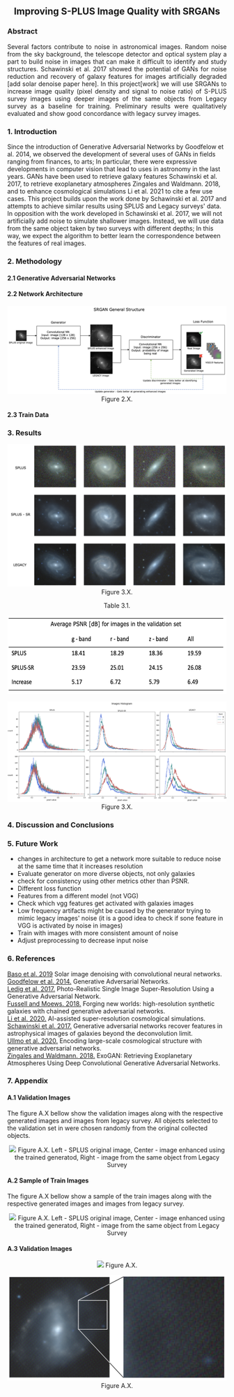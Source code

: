 <div align="center">
    <h2>Improving S-PLUS Image Quality with SRGANs</h2>
</div>

### Abstract

<p align="justify">
Several factors contribute to noise in astronomical images. Random noise from the sky background, the telescope detector and optical system play a part to build noise in images that can make it difficult to identify and study structures. Schawinski et al. 2017 showed the potential of GANs for noise reduction and recovery of galaxy features for images artificially degraded [add solar denoise paper here]. In this project[work] we will use SRGANs to increase image quality (pixel density and signal to noise ratio) of S-PLUS survey images using deeper images of the same objects from Legacy survey as a baseline for training. Preliminary results were qualitatively evaluated and show good concordance with legacy survey images.
</p>

### 1. Introduction

Since the introduction of Generative Adversarial Networks by Goodfelow et al. 2014, we observed the development of several uses of GANs in fields ranging from finances, to arts; In particular, there were expressive developments in computer vision that lead to uses in astronomy in the last years. GANs have been used to retrieve galaxy features Schawinski et al. 2017,  to retrieve exoplanetary atmospheres Zingales and Waldmann. 2018, and to enhance cosmological simulations Li et al. 2021 to cite a few use cases.
This project builds upon the work done by Schawinski et al. 2017 and attempts to achieve similar results using SPLUS and Legacy surveys' data. In opposition with the work developed in Schawinski et al. 2017, we will not artificially add noise to simulate shallower images. Instead, we will use data from the same object taken by two surveys with different depths; In this way, we expect the algorithm to better learn the correspondence between the features of real images.

### 2. Methodology

#### 2.1 Generative Adversarial Networks

#### 2.2 Network Architecture
<p align="center">
  <img  src="./images/schematics.png"/>   
  Figure 2.X. 
</p>

#### 2.3 Train Data

### 3. Results

<p align="center">
  <img src="./images/validation_images.png"/>   
  Figure 3.X. 
</p>

<p align="center">
  Table 3.1. 
</p>
<p align="center">
  <img height = "180" src="./images/PSNR.png"/>   
</p>

<p align="center">
  <img src="./images/histogram.png"/>   
  Figure 3.X. 
</p>

### 4. Discussion and Conclusions

### 5. Future Work
- changes in architecture to get a network more suitable to reduce noise at the same time that it increases resolution
- Evaluate generator on more diverse objects, not only galaxies
- check for consistency using other metrics other than PSNR.
- Different loss function
- Features from a different model (not VGG)
- Check which vgg features get activated with galaxies images
- Low frequency artifacts might be caused by the generator trying to mimic legacy images' noise (it is a good idea to check if sone feature in VGG is activated by noise in images)
- Train with images with more consistent amount of noise
- Adjust preprocessing to decrease input noise

### 6. References

[Baso et al. 2019](https://arxiv.org/abs/1908.02815) Solar image denoising with convolutional neural networks.    
[Goodfelow et al. 2014.](https://arxiv.org/abs/1406.2661) Generative Adversarial Networks.   
[Ledig et al. 2017.](https://arxiv.org/abs/1609.04802) Photo-Realistic Single Image Super-Resolution Using a Generative Adversarial Network.  
[Fussell and Moews. 2018.](https://arxiv.org/abs/1811.03081) Forging new worlds: high-resolution synthetic galaxies with chained generative adversarial networks.       
[Li et al. 2020.](https://arxiv.org/abs/2010.06608) AI-assisted super-resolution cosmological simulations.   
[Schawinski et al. 2017.](https://academic.oup.com/mnrasl/article/467/1/L110/2931732) Generative adversarial networks recover features in astrophysical images of galaxies beyond the deconvolution limit.   
[Ullmo et al. 2020.](https://arxiv.org/abs/2011.05244) Encoding large-scale cosmological structure with generative adversarial networks.   
[Zingales and Waldmann. 2018.](https://arxiv.org/abs/1806.02906) ExoGAN: Retrieving Exoplanetary Atmospheres Using Deep Convolutional Generative Adversarial Networks.   

### 7. Appendix
#### A.1 Validation Images

The figure A.X bellow show the validation images along with the respective generated images and images from legacy survey. All objects selected to the validation set in were chosen randomly from the original collected objects.

<p align="center">
  <img src="./images/validation.png"/>
  Figure A.X. Left - SPLUS original image, Center - image enhanced using the trained generatod, Right - image from the same object from Legacy Survey
</p>

#### A.2 Sample of Train Images

The figure A.X bellow show a sample of the train images along with the respective generated images and images from legacy survey.

<p align="center">
  <img src="./images/train.png"/>
  Figure A.X. Left - SPLUS original image, Center - image enhanced using the trained generatod, Right - image from the same object from Legacy Survey
</p>

#### A.3 Validation Images

<p align="center">
  <img src="./images/limitations_01.png"/>   
  Figure A.X. 
</p>
    
<p align="center">
  <img src="./images/limitations_02.png"/>       
  Figure A.X. 
</p>